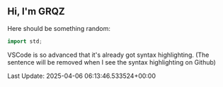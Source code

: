 ## Hi, I'm GRQZ
Here should be something random:  
```cpp
import std;
```


VSCode is so advanced that it's already got syntax highlighting. (The sentence will be removed when I see the syntax highlighting on Github)


Last Update: 2025-04-06 06:13:46.533524+00:00
